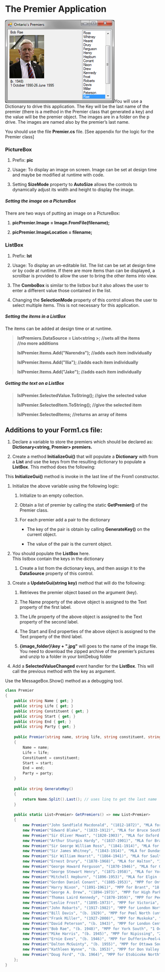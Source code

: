 # The Premier Application

<img src="./media/image1.png" style="width:3.70833in;height:2.8125in" />You
will use a Dictionary to drive this application. The Key will be the
last name of the premier (there is a method in the Premier class that
generated a key) and the value will be the premier object. The images
are in a folder on the p drive. The images are named also by the
premier’s last name.

You should use the file **Premier.cs** file. \[See appendix for the
logic for the Premier class\]

### PictureBox

1.  Prefix: **pic**

2.  Usage: To display an image on screen. Image can be set at design
    time and maybe be modified at runtime with code.

3.  Setting **SizeMode** property to **AutoSize** allows the controls to
    dynamically adjust its width and height to display the image.

##### Setting the image on a PictureBox

There are two ways of putting an image on a PictureBox:

1.  **picPremier.Image = Image.FromFile(filename);**

2.  **picPremier.ImageLocation = filename;**

### ListBox

1.  Prefix: **lst**

2.  Usage: To display an un-editable list. The list can be set at design
    time or by code at runtime. If there are more items than can be
    displayed, a scrollbar is provided to allow the user to bring the
    other items into view.

3.  The **ComboBox** is similar to the listbox but it also allows the
    user to enter a different value those contained in the list.

4.  Changing the **SelectionMode** property of this control allows the
    user to select multiple items. This is not necessary for this
    application.

##### Setting the items in a ListBox

The items can be added at design time or at runtime.

> **lstPremiers.DataSource = List\<string \>; //sets all the items  
> //no more additions**
>
> **lslPremier.Items.Add("Narendra"); //adds each item individually**
>
> **lslPremier.Items.Add("Ilia"); //adds each item individually**
>
> **lslPremier.Items.Add("Jake"); //adds each item individually**

##### Getting the text on a ListBox

> **lslPremier.SelectedValue.ToString(); //give the selected value**
>
> **lslPremier.SelectedItem.ToString(); //give the selected item**
>
> **lslPremier.SelectedItems; //returns an array of items**

## Additions to your Form1.cs file:

1.  Declare a variable to store the premiers which should be declared
    as:  
    **<span class="mark">Dictionary</span>\<<span class="mark">string</span>,
    <span class="mark">Premier</span>\> premiers.**

2.  Create a method **InitializeGui()** that will populate a
    **<span class="mark">Dictionary</span>** with from a
    **<span class="mark">List</span>** and use the keys from the
    resulting dictionary to populate a
    **<span class="mark">ListBox</span>**. This method does the
    following:

This **InitializeGui()** method is invoke in the last line of the From1
constructor.

1.  Initialize the above variable using the following logic:

    1.  Initialize to an empty collection.

    2.  Obtain a list of premier by calling the static **GetPremier()**
        of the Premier class.

    3.  For each premier add a pair to the dictionary

        - The key of the pair is obtain by calling **GenerateKey()** on
          the current object.

        - The value of the pair is the current object.

2.  You should populate the **ListBox** here.  
    This listbox contain the keys in the dictionary

    1.  Create a list from the dictionary keys, and then assign it to
        the **DataSource** property of this control.

<!-- -->

3.  Create a **UpdateGui(string key)** method that will do the
    following:

    1.  Retrieves the premier object based on the argument (key).

    2.  The Name property of the above object is assigned to the Text
        property of the first label.

    3.  The Life property of the above object is assigned to the Text
        property of the second label.

    4.  The Start and End properties of the above object is assigned to
        the Text property of the third label.

    5.  **{image_folder}\key + ".jpg"** will goes to the name of the
        image file. You need to download the zipped archive of the
        premier’s pictures and unzip to a folder in your bin\Debug
        folder

4.  Add a **<span class="mark">SelectedValueChanged</span>** event
    handler for the **ListBox**. This will call the previous method with
    the key as argument.

Use the MessageBox.Show() method as a debugging tool.

``` cs
class Premier
{
    public string Name { get; }
    public string Life { get; }
    public string Constituent { get; }
    public string Start { get; }
    public string End { get; }
    public string Party { get; }

    public Premier(string name, string life, string constituent, string start, string end, string party)
    {
        Name = name;
        Life = life;
        Constituent = constituent;
        Start = start;
        End = end;
        Party = party;
    }

    public string GenerateKey()
    {
        return Name.Split().Last(); // uses linq to get the last name
    }

    public static List<Premier> GetPremiers() => new List<Premier>
    {
        new Premier("John Sandfield Macdonald", "(1812-1872)", "MLA for Cornwall", "16 July 1867", "20 December 1871", "Liberal-Conservative Party"),
        new Premier("Edward Blake", "(1833-1912)", "MLA for Bruce South", "20 December 1871", "25 October 1872", "Liberal Party"),
        new Premier("Sir Oliver Mowat", "(1820-1903)", "MLA for Oxford North", "25 October 1872", "21 July 1896", "Liberal Party"),
        new Premier("Arthur Sturgis Hardy", "(1837-1901)", "MLA for Brant South", "21 July 1896", "21 October 1899", "Liberal Party"),
        new Premier("Sir George William Ross", "(1841-1914)", "MLA for Middlesex West", "21 October 1899", "8 February 1905", "Liberal Party"),
        new Premier("Sir James Whitney", "(1843-1914)", "MLA for Dundas", "8 February 1905", "25 September 1914", "Conservative Party"),
        new Premier("Sir William Hearst", "(1864-1941)", "MLA for Sault Ste. Marie", "2 October 1914", "14 November 1919", "Conservative Party"),
        new Premier("Ernest Drury", "(1878-1968)", "MLA for Halton", "14 November 1919", "16 July 1923", "United Farmers"),
        new Premier("George Howard Ferguson", "(1870-1946)", "MLA for Grenville", "16 July 1923", "15 December 1930", "Conservative Party Named leader in 1920"),
        new Premier("George Stewart Henry", "(1871-1958)", "MLA for York East", "15 December 1930", "10 July 1934", "Conservative Party"),
        new Premier("Mitchell Hepburn", "(1896-1953)", "MLA for Elgin (until 1938) MPP for Elgin (from 1938)", "10 July 1934", "21 October 1942", "Liberal Party Named leader in 1930"),
        new Premier("Gordon Daniel Conant", "(1885-1953)", "MPP for Ontario", "21 October 1942", "18 May 1943", "Liberal Party"),
        new Premier("Harry Nixon", "(1891-1961)", "MPP for Brant", "18 May 1943", "17 August 1943", "Liberal Party Named leader in 1943"),
        new Premier("George A. Drew", "(1894-1973)", "MPP for High Park (until 1948)", "17 August 1943", "19 October 1948", "Progressive Conservative Party Named leader in 1938"),
        new Premier("Thomas Laird Kennedy", "(1878-1959)", "MPP for Peel", "19 October 1948", "4 May 1949", "Progressive Conservative Party"),
        new Premier("Leslie Frost", "(1895-1973)", "MPP for Victoria", "4 May 1949", "8 November 1961", "Progressive Conservative Party Named leader in 1949"),
        new Premier("John Robarts", "(1917-1982)", "MPP for London North", "8 November 1961", "1 March 1971", "Progressive Conservative Party Named leader in 1961"),
        new Premier("Bill Davis", "(b. 1929)", "MPP for Peel North (until 1975) MPP for Brampton (from 1975)", "1 March 1971", "8 February 1985", "Progressive Conservative Party Named leader in 1971"),
        new Premier("Frank Miller", "(1927-2000)", "MPP for Muskoka", "8 February 1985", "26 June 1985", "Progressive Conservative Party named leader in 1985"),
        new Premier("David Peterson", "(b. 1943)", "MPP for London Centre", "26 June 1985", "1 October 1990", "Liberal Party Named leader in 1982"),
        new Premier("Bob Rae", "(b. 1948)", "MPP for York South", "1 October 1990", "26 June 1995", "New Democratic Party Named leader in 1982"),
        new Premier("Mike Harris", "(b. 1945)", "MPP for Nipissing", "26 June 1995", "14 April 2002", "Progressive Conservative Party Named leader in 1990"),
        new Premier("Ernie Eves", "(b. 1946)", "MPP for Dufferin—Peel—Wellington—Grey", "15 April 2002", "22 October 2003", "Progressive Conservative Party Named leader in 2002"),
        new Premier("Dalton McGuinty", "(b. 1955)", "MPP for Ottawa South", "23 October 2003", "11 February 2013", "Liberal Party Named leader in 1996"),
        new Premier("Kathleen Wynne", "(b. 1953)", "MPP for Don Valley West", "11 February 2013", "29 June 2018", "Liberal Party Named leader in 2013"),
        new Premier("Doug Ford", "(b. 1964)", "MPP for Etobicoke North", "29 June 2018", "Present", "Progressive Conservative Party Named leader in 2018")
    };
}

```
